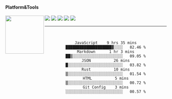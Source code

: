 #### Platform&Tools

[![](https://img.shields.io/badge/-NPM-cb3837?style=flat-square&logo=npm&logoColor=white)](https://npmjs.com/)
[![](https://img.shields.io/badge/PHP-777BB4?style=flat-square&logo=php&logoColor=white)](https://nodejs.org/)
[![](https://img.shields.io/badge/Julia-9558B2?style=flat-square&logo=julia&logoColor=white)](https://nodejs.org/)
<img src="https://avatars.githubusercontent.com/u/31664438?v=4" width="120" align="left">
[![](https://img.shields.io/badge/-Node.js-43853d?style=flat-square&logo=node.js&logoColor=ffffff)](https://nodejs.org/)
[![](https://img.shields.io/badge/Visual_Studio_Code-0078D4?style=flat-square&logo=visual%20studio%20code&logoColor=white)](https://nodejs.org/)

<center>

               
                       
                                             
_______

&nbsp;&nbsp;     &nbsp;&nbsp;    &nbsp;&nbsp;   &nbsp;&nbsp;
 
<!--START_SECTION:waka-->

```text
JavaScript    9 hrs 35 mins   ████████████████████▓░░░░   82.46 %
Markdown      1 hr 3 mins     ██▒░░░░░░░░░░░░░░░░░░░░░░   09.05 %
JSON          26 mins         █░░░░░░░░░░░░░░░░░░░░░░░░   03.82 %
Rust          10 mins         ▒░░░░░░░░░░░░░░░░░░░░░░░░   01.54 %
HTML          5 mins          ▒░░░░░░░░░░░░░░░░░░░░░░░░   00.72 %
Git Config    3 mins          ░░░░░░░░░░░░░░░░░░░░░░░░░   00.57 %
```

<!--END_SECTION:waka-->
